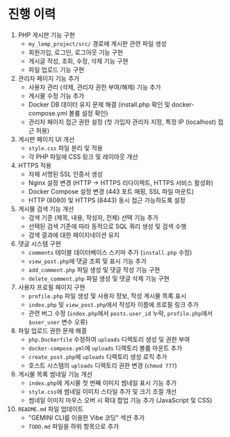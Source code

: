# 진행 이력

1. PHP 게시판 기능 구현
    - `my_lemp_project/src/` 경로에 게시판 관련 파일 생성
    - 회원가입, 로그인, 로그아웃 기능 구현
    - 게시글 작성, 조회, 수정, 삭제 기능 구현
    - 파일 업로드 기능 구현
2. 관리자 페이지 기능 추가
    - 사용자 관리 (삭제, 관리자 권한 부여/해제) 기능 추가
    - 게시물 수정 기능 추가
    - Docker DB 데이터 유지 문제 해결 (install.php 확인 및 docker-compose.yml 볼륨 설정 확인)
    - 관리자 페이지 접근 권한 설정 (첫 가입자 관리자 지정, 특정 IP (localhost) 접근 허용)
3. 게시판 페이지 UI 개선
    - `style.css` 파일 분리 및 적용
    - 각 PHP 파일에 CSS 링크 및 레이아웃 개선
4. HTTPS 적용
    - 자체 서명된 SSL 인증서 생성
    - Nginx 설정 변경 (HTTP -> HTTPS 리다이렉트, HTTPS 서비스 활성화)
    - Docker Compose 설정 변경 (443 포트 매핑, SSL 파일 마운트)
    - HTTP (8080) 및 HTTPS (8443) 동시 접근 가능하도록 설정
5. 게시물 검색 기능 개선
    - 검색 기준 (제목, 내용, 작성자, 전체) 선택 기능 추가
    - 선택된 검색 기준에 따라 동적으로 SQL 쿼리 생성 및 검색 수행
    - 검색 결과에 대한 페이지네이션 유지
6. 댓글 시스템 구현
    - `comments` 테이블 데이터베이스 스키마 추가 (`install.php` 수정)
    - `view_post.php`에 댓글 조회 및 표시 기능 추가
    - `add_comment.php` 파일 생성 및 댓글 작성 기능 구현
    - `delete_comment.php` 파일 생성 및 댓글 삭제 기능 구현
7. 사용자 프로필 페이지 구현
    - `profile.php` 파일 생성 및 사용자 정보, 작성 게시물 목록 표시
    - `index.php` 및 `view_post.php`에서 작성자 이름에 프로필 링크 추가
    - 관련 버그 수정 (`index.php`에서 `posts.user_id` 누락, `profile.php`에서 `$user_user` 변수 오류)
8. 파일 업로드 권한 문제 해결
    - `php.Dockerfile` 수정하여 `uploads` 디렉토리 생성 및 권한 부여
    - `docker-compose.yml`에 `uploads` 디렉토리 볼륨 마운트 추가
    - `create_post.php`에 `uploads` 디렉토리 생성 로직 추가
    - 호스트 시스템의 `uploads` 디렉토리 권한 변경 (`chmod 777`)
9. 게시물 목록 썸네일 기능 개선
    - `index.php`에 게시물 첫 번째 이미지 썸네일 표시 기능 추가
    - `style.css`에 썸네일 이미지 스타일 추가 및 크기 조절 개선
    - 썸네일 이미지 마우스 오버 시 확대 팝업 기능 추가 (JavaScript 및 CSS)
10. `README.md` 파일 업데이트
    - "GEMINI CLI를 이용한 Vibe 코딩" 섹션 추가
    - `TODO.md` 파일을 하위 항목으로 추가